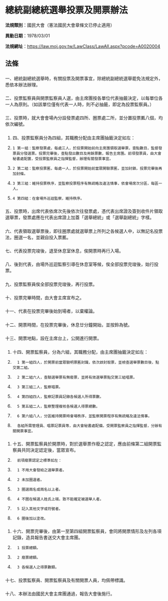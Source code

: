 # 總統副總統選舉投票及開票辦法

**法規類別**：國民大會（憲法國民大會章條文已停止適用）

**異動日期**：1978/03/01  

**法規網址**：https://law.moj.gov.tw/LawClass/LawAll.aspx?pcode=A0020004





## 法條
##### 
一、總統副總統選舉時，有關投票及開票事宜，除總統副總統選舉罷免法規定外，悉依本辦法辦理。

##### 
二、投票監察員與開票監察員人選，由主席團按各單位代表抽籤決定，以每單位各一人為原則。（如該單位僅有代表一人時，則不必抽籤，即定為投票監察員。）

##### 
三、投票時，就大會會場內分設發票處四所、圈票處二所，並分置投票匭八個，均依次編號。

##### 
1. 四、投票監察員分為四組，其職務分配由主席團抽籤決定如左：
1.     1 第一組：監察發票處，每處三人，於投票開始前向主席團領取選舉票，查點數目，監督發票員分發選票。投票完畢後，查點發出數目及用餘票數，報告主席團。前項發票員，由大會秘書處配置，受投票監察員之指揮監督，辦理有關發票事宜。
1.     2 第二組：監察投票匭，每處一人，於投票開始前當眾開驗票匭，並加封鎖，投票完畢後再加封條。
1.     3 第三組：維持投票秩序，並監察投票程序有無疏略及違法情事，依會場席次分區，每區一人。
1.     4 第四組：在會場外巡迴監察，維持秩序。

##### 
五、投票時，出席代表依席次先後依次往發票處，憑代表出席證及簽到收件片領取選舉票，發票處應在代表出席證上加蓋「選舉總統」或「選舉副總統」字樣。

##### 
六、代表領取選舉票後，即往圈票處就選舉票上所列之各候選人中，以無記名投票法，圈選一名，並親自投入票匭。

##### 
七、代表投票完竣後，退至休息室休息，俟開票時再行入場。

##### 
八、後到代表，由場外巡迴監察引導在休息室等候，俟全部投票完竣後，始行投票。

##### 
九、投票監察員俟全部投票完竣後，再行投票。

##### 
十、投票完畢時間，由大會主席宣布之。

##### 
十一、代表在投票完畢後始到場者，以棄權論。

##### 
十二、開票時間，在投票完畢後，休息廿分鐘開始，並按鈴為號。

##### 
十三、開票地點，設在主席台上，公開進行開票。

##### 
1. 十四、開票監察員，分為六組，其職務分配，由主席團抽籤決定如左：
1.       1 第一組四人，於開票前當眾驗明票匭封識，依次啟封取票，並檢查選舉票數目後，點交第二組。
1.       2 第二組六人，查驗選舉票有無廢票，並將有效選舉票點交第三組唱票。
1.       3 第三組二人，監察唱票。
1.       4 第四組四人，監察記票員記錄各候選人所得票數。
1.       5 第五組二人，監察整理複核各候選人得票總數。
1.       6 第六組八人，分區維持開票時會場秩序，並監察開票程序有無疏略及違法情事。
1.       各組所需管理員、唱票記票員等，由大會秘書處配備，受開票監察員之指揮監督，分辦有關開票事宜。

##### 
1. 十五、開票監察員於開票時，對於選舉票作廢之認定，應由前條第二組開票監察員共同決定認定後，當眾宣布。
1.       前項廢票認定之標準如左：
1.       1 不用大會發給之選舉票者。
1.       2 未加圈選者。
1.       3 圈選兩名或兩名以上者。
1.       4 不圈在候選人姓氏上端，致不能確定被選舉人者。
1.       5 記入其他文字或符號者。
1.       6 圈後加以塗改。

##### 
1. 十六、開票完畢後，由第一至第四組開票監察員，會同將開票情形及左列各項記錄，造具報告書送交大會主席團。
1.       1 投票總額。
1.       2 廢票總額。
1.       3 各候選人之得票數額。

##### 
十七、投票監察員、開票監察員及有關開票人員，均佩帶標識。

##### 
十八、本辦法由國民大會主席團通過，報告大會後施行。



